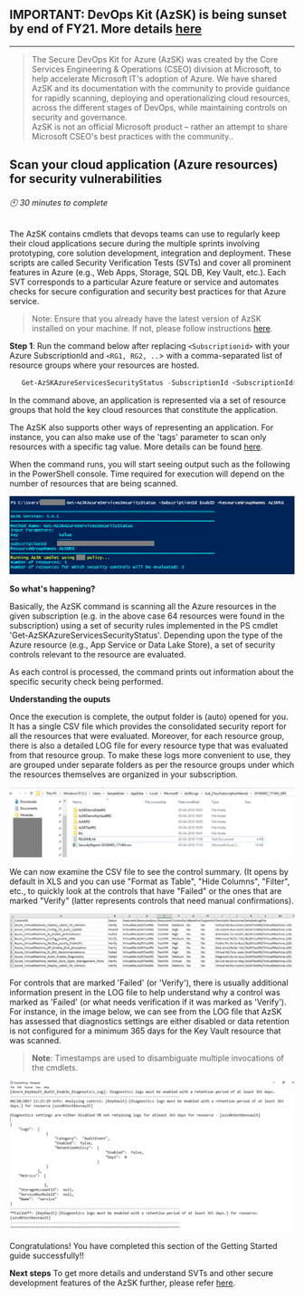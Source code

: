 ## IMPORTANT: DevOps Kit (AzSK) is being sunset by end of FY21. More details [here](../ReleaseNotes/AzSKSunsetNotice.md)
----------------------------------------------

> The Secure DevOps Kit for Azure (AzSK) was created by the Core Services Engineering & Operations (CSEO) division at Microsoft, to help accelerate Microsoft IT's adoption of Azure. We have shared AzSK and its documentation with the community to provide guidance for rapidly scanning, deploying and operationalizing cloud resources, across the different stages of DevOps, while maintaining controls on security and governance.
<br>AzSK is not an official Microsoft product – rather an attempt to share Microsoft CSEO's best practices with the community..
## Scan your cloud application (Azure resources) for security vulnerabilities
###### :clock10: 30 minutes to complete
The AzSK contains cmdlets that devops teams can use to regularly keep their cloud applications
secure during the multiple sprints involving prototyping, core solution development, integration
and deployment.
These scripts are called Security Verification Tests (SVTs) and cover all prominent features in 
Azure (e.g., Web Apps, Storage, SQL DB, Key Vault, etc.). Each SVT corresponds to a particular
Azure feature or service and automates checks for secure configuration and security best practices 
for that Azure service.


> Note: Ensure that you already have the latest version of AzSK installed on your machine. 
> If not, please follow instructions [here](../00a-Setup/Readme.md).  

**Step 1**: Run the command below after replacing `<Subscriptionid>` with your Azure SubscriptionId 
and `<RG1, RG2, ..`> with a comma-separated list of resource groups where your resources are hosted.
```PowerShell
   Get-AzSKAzureServicesSecurityStatus -SubscriptionId <SubscriptionId> -ResourceGroupNames <RG1, RG2,...etc.>
```

In the command above, an application is represented via a set of resource groups that hold the key 
cloud resources that constitute the application.
 
The AzSK also supports other ways of representing an application.
For instance, you can also make use of the 'tags' parameter to scan only resources with 
a specific tag value. More details can be found [here](../02-Secure-Development/Readme.md#execute-svts-for-specific-resource-groups-or-tagged-resources). 

When the command runs, you will start seeing output such as the following in the PowerShell console. 
Time required for execution will depend on the number of resources that are being scanned.    

![00_ServicesSecurity_Status](../Images/00_ServicesSecurity_Status.PNG)  

**So what's happening?** 

Basically, the AzSK command is scanning all the Azure resources in the given subscription (e.g. in the 
above case 64 resources were found in the subscription) using a set of security rules 
implemented in the PS cmdlet 'Get-AzSKAzureServicesSecurityStatus'. Depending upon the type 
of the Azure resource (e.g., App Service or Data Lake Store), a set of security controls
relevant to the resource are evaluated. 

As each control is processed, the command prints out information about the specific security check being 
performed. 


**Understanding the ouputs** 

Once the execution is complete, the output folder is (auto) opened for you. 
It has a single CSV file which provides the consolidated security report for all the resources 
that were evaluated. Moreover, for each resource group, there is also a detailed LOG file for 
every resource type that was evaluated from that resource group. 
To make these logs more convenient to use, they are grouped under separate folders as per 
the resource groups under which the resources themselves are organized in your subscription. 

![00_ServiceSecurity_OP_Folder](../Images/00_ServiceSecurity_OP_Folder.PNG)  

We can now examine the CSV file to see the control summary. (It opens by default in XLS and you can 
use "Format as Table", "Hide Columns", "Filter", etc., to quickly look at the controls that have "Failed" 
or the ones that are marked "Verify" (latter represents controls that need manual confirmations).  

![00_Service_Status_OP_CSV](../Images/00_Service_Status_OP_CSV.PNG)  

For controls that are marked 'Failed' (or 'Verify'), there is usually additional information present in 
the LOG file to help understand why a control was marked as 'Failed' (or what needs verification if it 
was marked as 'Verify'). 
For instance, in the image below, we can see from the LOG file that AzSK has assessed that 
diagnostics settings are either disabled or data retention is not configured for a minimum 365 days 
for the Key Vault resource that was scanned.

> **Note**: Timestamps are used to disambiguate multiple invocations of the cmdlets.  

![00_ServicesSecurity_Status_OP_Log](../Images/00_ServicesSecurity_Status_OP_Log.png)  

Congratulations! You have completed this section of the Getting Started guide successfully!!

**Next steps** 
To get more details and understand SVTs and other secure development features of the AzSK further, 
please refer [here](../02-Secure-Development/Readme.md).
